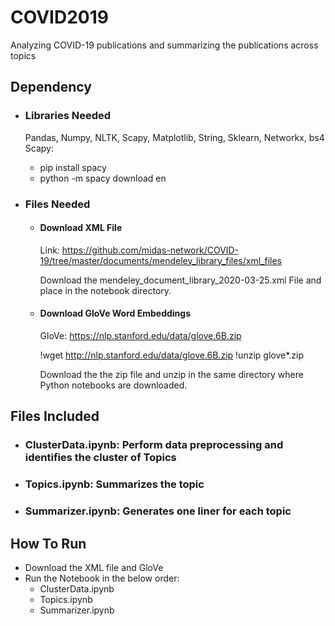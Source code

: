# COVID2019
Analyzing COVID-19 publications and summarizing the publications across topics

## Dependency
- ### Libraries Needed
  Pandas, Numpy, NLTK, Scapy, Matplotlib, String, Sklearn, Networkx, bs4
  Scapy:
  - pip install spacy
  - python -m spacy download en
  
- ### Files Needed
  - #### Download XML File
    Link: https://github.com/midas-network/COVID-19/tree/master/documents/mendeley_library_files/xml_files
    
    Download the mendeley_document_library_2020-03-25.xml File and place in the notebook directory.
  
  - #### Download GloVe Word Embeddings
    GloVe: https://nlp.stanford.edu/data/glove.6B.zip
    
    !wget http://nlp.stanford.edu/data/glove.6B.zip
    !unzip glove*.zip
    
    Download the the zip file and unzip in the same directory where Python notebooks are downloaded.
  
## Files Included
- ### ClusterData.ipynb: Perform data preprocessing and identifies the cluster of Topics
- ### Topics.ipynb: Summarizes the topic
- ### Summarizer.ipynb: Generates one liner for each topic
  
## How To Run
- Download the XML file and GloVe
- Run the Notebook in the below order:
  - ClusterData.ipynb
  - Topics.ipynb
  - Summarizer.ipynb
